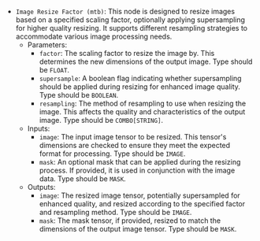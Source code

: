 - `Image Resize Factor (mtb)`: This node is designed to resize images based on a specified scaling factor, optionally applying supersampling for higher quality resizing. It supports different resampling strategies to accommodate various image processing needs.
    - Parameters:
        - `factor`: The scaling factor to resize the image by. This determines the new dimensions of the output image. Type should be `FLOAT`.
        - `supersample`: A boolean flag indicating whether supersampling should be applied during resizing for enhanced image quality. Type should be `BOOLEAN`.
        - `resampling`: The method of resampling to use when resizing the image. This affects the quality and characteristics of the output image. Type should be `COMBO[STRING]`.
    - Inputs:
        - `image`: The input image tensor to be resized. This tensor's dimensions are checked to ensure they meet the expected format for processing. Type should be `IMAGE`.
        - `mask`: An optional mask that can be applied during the resizing process. If provided, it is used in conjunction with the image data. Type should be `MASK`.
    - Outputs:
        - `image`: The resized image tensor, potentially supersampled for enhanced quality, and resized according to the specified factor and resampling method. Type should be `IMAGE`.
        - `mask`: The mask tensor, if provided, resized to match the dimensions of the output image tensor. Type should be `MASK`.
